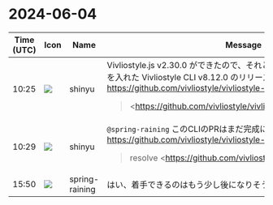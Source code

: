 # 2024-06-04

|Time (UTC)|Icon|Name|Message|
|---|---|---|---|
|10:25|![](https://avatars.slack-edge.com/2018-04-27/354445776386_e258f5ed5ba887b08668_72.jpg)|shinyu|Vivliostyle.js v2.30.0 ができたので、それとPlaywright (Chromium)更新を入れた Vivliostyle CLI v8.12.0 のリリース作業を私の方でしますね。<br><https://github.com/vivliostyle/vivliostyle-cli/pull/491><br><blockquote><https://github.com/vivliostyle/vivliostyle.js/releases/tag/v2.30.0|https://github.com/vivliostyle/vivliostyle.js/releases/tag/v2.30.0><br><br>*Bug Fixes*<br><br>• Images with percentage height cause page overflow<br>• Images with width and height specified causes page overflow<br>• Images with width and height specified may dissapear in print<br>• internal use of `class="table-cell-container"` may conflict with author/user's use<br>• Page breaks not made between some inline elements such as images<br>• running element page counter incorrect<br>• table pagination problem<br>• The windows environment failed to yarn dev<br>• TypeError occurs when `:has(+ …)` is used with universal or root selector<br><br>*Features*<br><br>• *viewer:* UI Chinese language support (zh-Hans, zh-Hant)</blockquote>|
|10:29|![](https://avatars.slack-edge.com/2018-04-27/354445776386_e258f5ed5ba887b08668_72.jpg)|shinyu|`@spring-raining` このCLIのPRはまだ完成に時間かかりますか？<br><https://github.com/vivliostyle/vivliostyle-cli/pull/485><br><blockquote>resolve <https://github.com/vivliostyle/vivliostyle-cli/issues/115|#115></blockquote>|
|15:50|![](https://secure.gravatar.com/avatar/1ac180f0868137292905c311b5fff781.jpg?s=72&d=https%3A%2F%2Fa.slack-edge.com%2Fdf10d%2Fimg%2Favatars%2Fava_0021-72.png)|spring-raining|はい、着手できるのはもう少し後になりそうです！|
